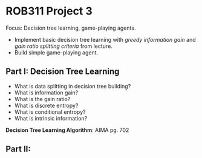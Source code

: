 # ROB311 Project 3

Focus: Decision tree learning, game-playing agents.
 - Implement basic decision tree learning with *greedy information gain* and *gain ratio splitting criteria* from lecture.
 - Build simple game-playing agent.

## Part I: Decision Tree Learning

 - What is data splitting in decision tree building?
 - What is information gain?
 - What is the gain ratio?
 - What is discrete entropy?
 - What is conditional entropy?
 - What is intrinsic information?

__Decision Tree Learning Algorithm__: AIMA pg. 702

## Part II: 